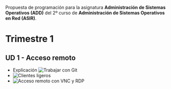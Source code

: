 
Propuesta de programación para la asignatura **Administración de Sistemas Operativos (ADD)** 
del 2º curso de **Administración de Sistemas Operativos en Red (ASIR)**.

# Trimestre 1

## UD 1 - Acceso remoto
* Explicación ![Trabajar con Git](https://github.com/dvarrui/libro-de-actividades/tree/master/explicaciones/trabajar-con-git)
* ![Clientes ligeros](https://github.com/dvarrui/libro-de-actividades/tree/master/actividades/add/clientes-ligeros)
* ![Acceso remoto con VNC y RDP](https://github.com/dvarrui/libro-de-actividades/tree/master/actividades/add/acceso-remoto)

